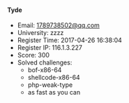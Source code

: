 #### Tyde  

* Email: 1789738502@qq.com  
* University: zzzz  
* Register Time: 2017-04-26 16:38:04  
* Register IP: 116.1.3.227  
* Score: 300  
* Solved challenges: 
  * bof-x86-64  
  * shellcode-x86-64  
  * php-weak-type  
  * as fast as you can  
